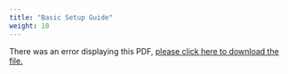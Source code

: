 ```yaml
---
title: "Basic Setup Guide"
weight: 10
---
```


<object data="https://www.truenas.com/docs/files/RSeriesBSG1.1.pdf" type="application/pdf" width="95%" height="1000">
  There was an error displaying this PDF, <a href="https://www.truenas.com/docs/files/RSeriesBSG1.1.pdf">please click here to download the file.</a>
</object>

